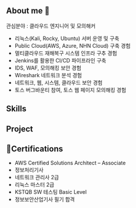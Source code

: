 ## About me 👋
관심분야 : 클라우드 엔지니어 및 모의해커
- 리눅스(Kali, Rocky, Ubuntu) 서버 운영 및 구축
- Public Cloud(AWS, Azure, NHN Cloud) 구축 경험
- 멀티클라우드 재해복구 시스템 인프라 구추 경험
- Jenkins를 활용한 CI/CD 파이프라인 구축
- IDS, WAF, 모의해킹 보안 경험
- Wireshark 네트워크 분석 경험
- 네트워크, 웹, 시스템, 클라우드 보안 경험
- 토스 버그바운티 참여, 토스 웹 페이지 모의해킹 경험

## Skills


## Project

## 🏅Certifications
- AWS Certified Solutions Architect – Associate
- 정보처리기사
- 네트워크 관리사 2급
- 리눅스 마스터 2급
- KSTQB SW 테스팅 Basic Level
- 정보보안산업기사 필기 합격

  

